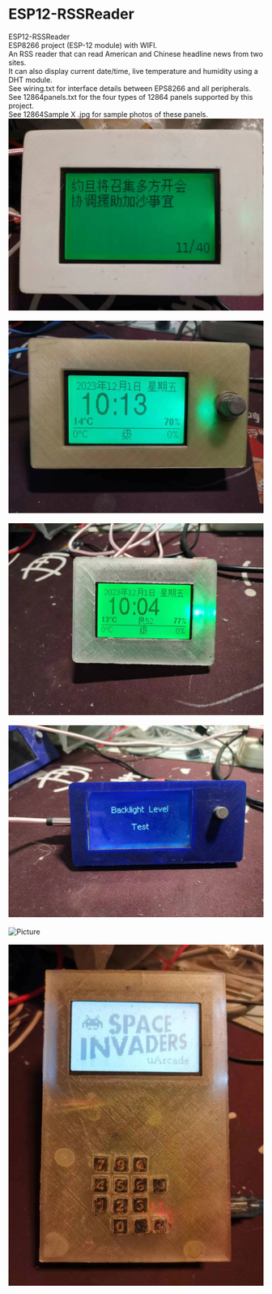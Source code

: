 # ESP12-RSSReader
ESP12-RSSReader<br />
ESP8266 project (ESP-12 module) with WIFI.<br />
An RSS reader that can read American and Chinese headline news from two sites.<br />
It can also display current date/time, live temperature and humidity using a DHT module.<br />
See wiring.txt for interface details between EPS8266 and all peripherals.<br />
See 12864panels.txt for the four types of 12864 panels supported by this project.<br />
See 12864Sample X .jpg for sample photos of these panels.<br />
<img src="https://github.com/bobhuang1/ESP12-RSSReader/blob/master/RSSReaderSample.jpg" alt="Picture"><br /><br />
<img src="https://github.com/bobhuang1/ESP12-RSSReader/blob/master/12864Panel1Sample.jpg" alt="Picture"><br /><br />
<img src="https://github.com/bobhuang1/ESP12-RSSReader/blob/master/12864Panel2Sample.jpg" alt="Picture"><br /><br />
<img src="https://github.com/bobhuang1/ESP12-RSSReader/blob/master/12864Panel3Sample.jpg" alt="Picture"><br /><br />
<img src="https://github.com/bobhuang1/ESP12-RSSReader/blob/master/12864Panel4Sample.jpg" alt="Picture"><br /><br />
<img src="https://github.com/bobhuang1/ESP12-RSSReader/blob/master/12864Panel5Sample.jpg" alt="Picture"><br /><br />
